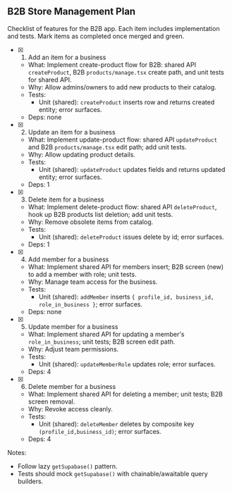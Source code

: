 ## B2B Store Management Plan

Checklist of features for the B2B app. Each item includes implementation and tests. Mark items as completed once merged and green.

- [x] 1. Add an item for a business
  - What: Implement create-product flow for B2B: shared API `createProduct`, B2B `products/manage.tsx` create path, and unit tests for shared API.
  - Why: Allow admins/owners to add new products to their catalog.
  - Tests:
    - Unit (shared): `createProduct` inserts row and returns created entity; error surfaces.
  - Deps: none

- [x] 2. Update an item for a business
  - What: Implement update-product flow: shared API `updateProduct` and B2B `products/manage.tsx` edit path; add unit tests.
  - Why: Allow updating product details.
  - Tests:
    - Unit (shared): `updateProduct` updates fields and returns updated entity; error surfaces.
  - Deps: 1

- [x] 3. Delete item for a business
  - What: Implement delete-product flow: shared API `deleteProduct`, hook up B2B products list deletion; add unit tests.
  - Why: Remove obsolete items from catalog.
  - Tests:
    - Unit (shared): `deleteProduct` issues delete by id; error surfaces.
  - Deps: 1

- [x] 4. Add member for a business
  - What: Implement shared API for members insert; B2B screen (new) to add a member with role; unit tests.
  - Why: Manage team access for the business.
  - Tests:
    - Unit (shared): `addMember` inserts `{ profile_id, business_id, role_in_business }`; error surfaces.
  - Deps: none

- [x] 5. Update member for a business
  - What: Implement shared API for updating a member's `role_in_business`; unit tests; B2B screen edit path.
  - Why: Adjust team permissions.
  - Tests:
    - Unit (shared): `updateMemberRole` updates role; error surfaces.
  - Deps: 4

- [x] 6. Delete member for a business
  - What: Implement shared API for deleting a member; unit tests; B2B screen removal.
  - Why: Revoke access cleanly.
  - Tests:
    - Unit (shared): `deleteMember` deletes by composite key `(profile_id,business_id)`; error surfaces.
  - Deps: 4

Notes:
- Follow lazy `getSupabase()` pattern.
- Tests should mock `getSupabase()` with chainable/awaitable query builders.

